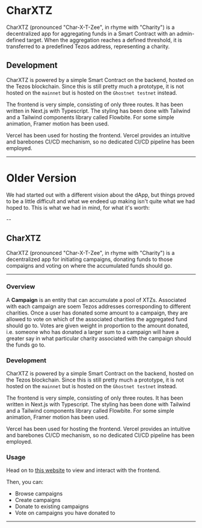 # CharXTZ

CharXTZ (pronounced "Char-X-T-Zee", in rhyme with "Charity") is a decentralized app for aggregating funds in a Smart Contract with an admin-defined target. When the aggregation reaches a defined threshold, it is transferred to a predefined Tezos address, representing a charity.

## Development

CharXTZ is powered by a simple Smart Contract on the backend, hosted on the Tezos blockchain. Since this is still pretty much a prototype, it is not hosted on the `mainnet` but is hosted on the `Ghostnet testnet` instead.

The frontend is very simple, consisting of only three routes. It has been written in Next.js with Typescript. The styling has been done with Tailwind and a Tailwind components library called Flowbite. For some simple animation, Framer motion has been used.

Vercel has been used for hosting the frontend. Vercel provides an intuitive and barebones CI/CD mechanism, so no dedicated CI/CD pipeline has been employed.

---

# Older Version

We had started out with a different vision about the dApp, but things proved to be a little difficult and what we endeed up making isn't quite what we had hoped to. This is what we had in mind, for what it's worth:

--

## CharXTZ

CharXTZ (pronounced "Char-X-T-Zee", in rhyme with "Charity") is a decentralized app for initiating campaigns, donating funds to those compaigns and voting on where the accumulated funds should go.

---

### Overview

A **Campaign** is an entity that can accumulate a pool of XTZs. Associated with each campaign are soem Tezos addresses corresponding to different charities. Once a user has donated some amount to a campaign, they are allowed to vote on which of the associated charities the aggregated fund should go to. Votes are given weight in proportion to the amount donated, i.e. someone who has donated a larger sum to a campaign will have a greater say in what particular charity associated with the campaign should the funds go to.

### Development

CharXTZ is powered by a simple Smart Contract on the backend, hosted on the Tezos blockchain. Since this is still pretty much a prototype, it is not hosted on the `mainnet` but is hosted on the `Ghostnet testnet` instead.

The frontend is very simple, consisting of only three routes. It has been written in Next.js with Typescript. The styling has been done with Tailwind and a Tailwind components library called Flowbite. For some simple animation, Framer motion has been used.

Vercel has been used for hosting the frontend. Vercel provides an intuitive and barebones CI/CD mechanism, so no dedicated CI/CD pipeline has been employed.

### Usage

Head on to [this website](https://charxtz.vercel.app) to view and interact with the frontend.

Then, you can:

- Browse campaigns
- Create campaigns
- Donate to existing campaigns
- Vote on campaigns you have donated to

---
